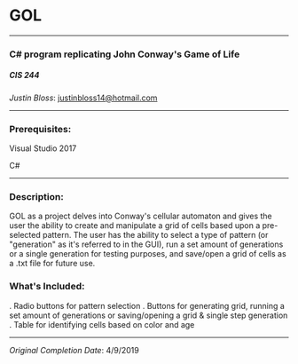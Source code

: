 # GOL

-----

### C# program replicating John Conway's Game of Life
##### CIS 244

*Justin Bloss*: justinbloss14@hotmail.com

----

### Prerequisites:
Visual Studio 2017

C#

----

### Description:
GOL as a project delves into Conway's cellular automaton and gives the user the ability to create and manipulate a grid of cells based upon a pre-selected pattern. The user has the ability to select a type of pattern (or "generation" as it's referred to in the GUI), run a set amount of generations or a single generation for testing purposes, and save/open a grid of cells as a .txt file for future use.

### What's Included:
. Radio buttons for pattern selection
. Buttons for generating grid, running a set amount of generations or saving/opening a grid & single step generation
. Table for identifying cells based on color and age

----

*Original Completion Date*: 4/9/2019
